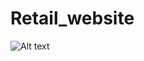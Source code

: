 # Retail_website

![Alt text](https://drive.google.com/file/d/1YJO5zb-xDR6GIpYjSR5NkTpEC7CBvN6y/view?usp=drive_link)
